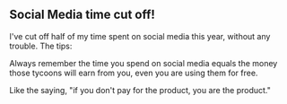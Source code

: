## Social Media time cut off!

I've cut off half of my time spent on social media this year, without any trouble. The tips:

Always remember the time you spend on social media equals the money those tycoons will earn from you, even you are using them for free.

Like the saying, "if you don't pay for the product, you are the product."